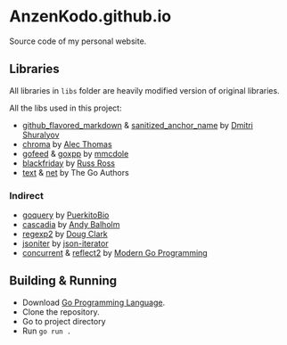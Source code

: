 # AnzenKodo.github.io

Source code of my personal website.

## Libraries

All libraries in `libs` folder are heavily modified version of original libraries.

All the libs used in this project:

- [github_flavored_markdown](https://github.com/shurcooL/github_flavored_markdown) & [sanitized_anchor_name](https://github.com/shurcooL/sanitized_anchor_name) by [Dmitri Shuralyov](https://dmitri.shuralyov.com/about)
- [chroma](https://github.com/alecthomas/chroma) by [Alec Thomas](https://swapoff.org)
- [gofeed](https://github.com/mmcdole/gofeed) & [goxpp](https://github.com/mmcdole/goxpp) by [mmcdole](https://github.com/mmcdole)
- [blackfriday](https://github.com/russross/blackfriday) by [Russ Ross](https://github.com/russross)
- [text](https://golang.org/x/text) & [net](https://goland.org/x/net) by The Go Authors

### Indirect

- [goquery](https://github.com/PuerkitoBio/goquery) by [PuerkitoBio](https://github.com/PuerkitoBio)
- [cascadia](http://github.com/andybalholm/cascadia) by [Andy Balholm](https://github.com/andybalholm)
- [regexp2](https://github.com/dlclark/regexp2) by [Doug Clark](https://github.com/dlclark)
- [jsoniter](https://github.com/json-iterator/go) by [json-iterator](https://github.com/json-iterator)
- [concurrent](https://github.com/modern-go/concurrent) & [reflect2](https://github.com/modern-go/reflect2) by [Modern Go Programming](https://github.com/modern-go)

## Building & Running

- Download [Go Programming Language](https://go.dev/).
- Clone the repository.
- Go to project directory
- Run `go run .`
